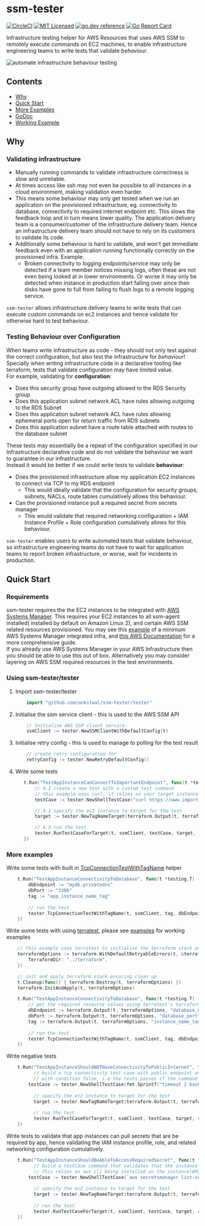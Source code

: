 # ssm-tester
[![CircleCI](https://circleci.com/gh/ankitwal/ssm-tester/tree/main.svg?style=svg)](https://circleci.com/gh/ankitwal/ssm-tester/tree/main)
[![MIT Licensed](https://img.shields.io/badge/license-MIT-blue.svg)](https://raw.githubusercontent.com/ankitwal/ssm-tester/main/LICENSE)
[![go.dev reference](https://img.shields.io/badge/go.dev-reference-007d9c?logo=go&logoColor=white&style=flat-square)](https://pkg.go.dev/mod/github.com/ankitwal/ssm-tester/tester?tab=overview)
[![Go Report Card](https://goreportcard.com/badge/github.com/ankitwal/ssm-tester)](https://goreportcard.com/report/github.com/ankitwal/ssm-tester)


Infrastructure testing helper for AWS Resources that uses AWS SSM to remotely execute commands on EC2 machines, to enable infrastructure engineering teams to write 
tests that validate *behaviour*.

![automate infrastructure behaviour testing](https://i.ibb.co/cgbthDN/terminal-screenshot.png)

## Contents 

- [Why](#why)
- [Quick Start](#quick-start)
- [More Examples](#more-examples)
- [GoDoc](https://pkg.go.dev/github.com/ankitwal/ssm-tester/tester)
- [Working Example](./examples/simple-example/README.md)

## Why 

### Validating infrastructure

* Manually running commands to validate infrastructure correctness is slow and unreliable.
* At times access like ssh may not even be possible to all instances in a cloud environment, making validation even harder.
* This means some behaviour may only get tested when we run an application on the provisioned infrastructure, eg. connectivity to database, connectivity to required internet endpoint etc.
This slows the feedback loop and in turn means lower quality. The application delivery team is a consumer/customer of the infrastructure delivery team. 
Hence an infrastructure delivery team should not have to rely on its customers to validate its code.
* Additionally some behaviour is hard to validate, and won't get immediate feedback even with an application running functionally correctly on the provisioned infra. Example:
    * Broken connectivity to logging endpoints/service may only be detected if a team member notices missing logs, often these are not even being looked at in lower environments. Or worse it may only be detected when instance in production start falling over since their disks have gone to full from failing to flush logs to a remote logging service.

`ssm-tester` allows infrastructure delivery teams to write tests that can execute custom commands on ec2 instances and hence validate for otherwise hard to test behaviour.

### Testing Behaviour over Configuration 
When teams write infrastructure as code - they should not only test against the correct configuration, but also test the infrastructure for *behaviour*!
Specially when writing infrastructure code in a declarative tooling like terraform, tests that validate configuration may have limited value.  
For example, validating for **configuration**:  
* Does this security group have outgoing allowed to the RDS Security group
* Does this application subnet network ACL have rules allowing outgoing to the RDS Subnet
* Does this application subnet network ACL have rules allowing ephemeral ports open for return traffic from RDS subnets
* Does this application subnet have a route table attached with routes to the database subnet 

These tests may essentially be a repeat of the configuration specified in our Infrastructure declarative code
and do not validate the behaviour we want to guarantee in our infrastructure.  
Instead it would be better if we could write tests to validate **behaviour**: 
* Does the provisioned infrastructure allow my application EC2 instances to connect via TCP to my RDS endpoint 
    * This would ideally validate that the configuration for security groups, subnets, NACLs, route tables cumulatively allows this behaviour.
* Can the provisioned instance pull a required secret from secrets manager
    * This would validate that required networking configuration + IAM Instance Profile + Role configuration cumulatively allows for this behaviour.

`ssm-tester` enables users to write automated tests that validate behaviour, so infrastructure engineering teams do not have to wait for application teams to report
broken infrastructure, or worse, wait for incidents in production. 

## Quick Start 

### Requirements 

ssm-tester requires the the EC2 instances to be integrated with [AWS Systems Manager](https://aws.amazon.com/systems-manager/). 
This requires your EC2 instances to all ssm-agent installed( installed by default on Amazon Linux 2), and certain AWS SSM related resources provisioned. 
You may see this [example](examples/simple-example/terraform/main.tf) of a minimum AWS Systems Manager integrated infra, and 
[this AWS Documentation](https://docs.aws.amazon.com/systems-manager/latest/userguide/systems-manager-setting-up.html) for a more comprehensive guide.  
If you already use AWS Systems Manager in your AWS Infrastructure then you should be able to use this out of box. Alternatively you may
consider layering on AWS SSM required resources in the test environments.

### Using ssm-tester/tester

1. Import ssm-tester/tester
    ```go
    	import "github.com/ankitwal/ssm-tester/tester"
    ```
2. Initialise the ssm service client - this is used to the AWS SSM API
    ```go
    	// Initialise AWS SSM client service.
    	ssmClient := tester.NewSSMClientWithDefaultConfig(t)
    ```
3. Initialise retry config - this is used to manage to polling for the test result
    ```go
    	// create retry configuration for
	    retryConfig := tester.NewRetryDefaultConfig()
    ```
4. Write some tests  
    ```go
       t.Run("TestAppInstanceCanConnectToImportantEndpoint", func(t *testing.T) {   
           // 4.1 create a new test with a custom test command
           // this example uses curl, it relies on your target instances having curl installed
           testCase := tester.NewShellTestCase("curl https://www.importantendpoint.com --max-time=2", true)
   
           // 4.2 specify the ec2 instance to target for the test
           target := tester.NewTagNameTarget(terraform.Output(t, terraformOptions, "app_instance_name_tag"))
   
           // 4.3 run the test 
           tester.RunTestCaseForTarget(t, ssmClient, testCase, target, retryConfig)   
       })
    ```
### More examples 

Write some tests with built in [TcpConnectionTestWithTagName](https://pkg.go.dev/github.com/ankitwal/ssm-tester/tester#TcpConnectionTestWithNameTag) helper 
 
```go
    t.Run("TestAppInstanceConnectivityToDatabase", func(t *testing.T) {
        dbEndpoint := "mydb.privatedns" 
        dbPort := "3306" 
        tag := "app_instance_name_tag" 
   
        // run the test
        tester.TcpConnectionTestWithTagName(t, ssmClient, tag, dbEndpoint, dbPort, retryConfig)
    })
```
   
Write some tests with using [terratest](https://terratest.gruntwork.io), please see [examples](examples/simple-example/) for working examples 

```go
	// this example uses terratest to initialise the terraform stack and get output value
	terraformOptions := terraform.WithDefaultRetryableErrors(t, &terraform.Options{
		TerraformDir: "../terraform",
	})

	// init and apply terraform stack ensuring clean up
	t.Cleanup(func() { terraform.Destroy(t, terraformOptions) })
	terraform.InitAndApply(t, terraformOptions)

    t.Run("TestAppInstanceConnectivityToDatabase", func(t *testing.T) {
        // get the required resource values using terratest's terraform module
        dbEndpoint := terraform.Output(t, terraformOptions, "database_endpoint")
        dbPort := terraform.Output(t, terraformOptions, "database_port")
        tag := terraform.Output(t, terraformOptions, "instance_name_tag")
   
        // run the test 
        tester.TcpConnectionTestWithTagName(t, ssmClient, tag, dbEndpoint, dbPort, retryConfig)    
    })
``` 

Write negative tests
```go
    t.Run("TestAppInstanceShouldNOTHaveConnectivityToPublicInternet", func(t *testing.T) {
          // build a tcp connectivity test case with public endpoint and port, 
          // with condition false, i.e the tests passes if the command fails on all target instances
    	testCase := tester.NewShellTestCase(fmt.Sprintf("timeout 2 bash -c '</dev/tcp/%s/%s'", "www.example.com", "443"), false)
   
          // specify the ec2 instance to target for the test
          target := tester.NewTagNameTarget(terraform.Output(t, terraformOptions, "instance_name_tag"))
   
          // run the test
          tester.RunTestCaseForTarget(t, ssmClient, testCase, target, retryConfig)
    })
```
   
Write tests to validate that app instances can pull secrets that are be required by app, 
hence validating the IAM instance profile, role, and related networking configuration cumulatively. 

```go
    t.Run("TestAppInstanceShouldBeAbleToAccessRequiredSecret", func(t *testing.T) {
          // build a testCase command that validates that the instance has networking and IAM access to a secret that will be required by the application 
          // this relies on aws cli being installed on the instance(AMI) being targeted.  
    	testCase := tester.NewShellTestCase(`aws secretsmanager list-secret-version-ids --secret-id "secret-required-by-app"`), true)
   
          // specify the ec2 instance to target for the test
          target := tester.NewTagNameTarget(terraform.Output(t, terraformOptions, "instance_name_tag"))
   
          // run the test
          tester.RunTestCaseForTarget(t, ssmClient, testCase, target, retryConfig)
    })
```
